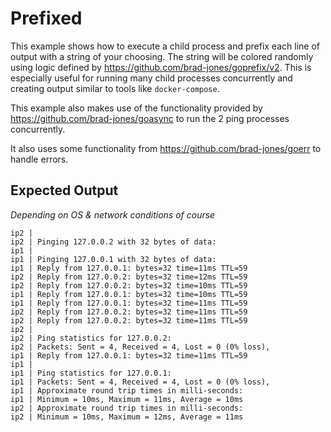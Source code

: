 # Prefixed

This example shows how to execute a child process and prefix each line of output
with a string of your choosing. The string will be colored randomly using logic
defined by <https://github.com/brad-jones/goprefix/v2>. This is especially useful
for running many child processes concurrently and creating output similar to
tools like `docker-compose`.

This example also makes use of the functionality provided by
<https://github.com/brad-jones/goasync> to run the 2 ping
processes concurrently.

It also uses some functionality from <https://github.com/brad-jones/goerr>
to handle errors.

## Expected Output

_Depending on OS & network conditions of course_

```
ip2 |
ip2 | Pinging 127.0.0.2 with 32 bytes of data:
ip1 |
ip1 | Pinging 127.0.0.1 with 32 bytes of data:
ip1 | Reply from 127.0.0.1: bytes=32 time=11ms TTL=59
ip2 | Reply from 127.0.0.2: bytes=32 time=12ms TTL=59
ip2 | Reply from 127.0.0.2: bytes=32 time=10ms TTL=59
ip1 | Reply from 127.0.0.1: bytes=32 time=10ms TTL=59
ip1 | Reply from 127.0.0.1: bytes=32 time=11ms TTL=59
ip2 | Reply from 127.0.0.2: bytes=32 time=11ms TTL=59
ip2 | Reply from 127.0.0.2: bytes=32 time=11ms TTL=59
ip2 |
ip2 | Ping statistics for 127.0.0.2:
ip2 | Packets: Sent = 4, Received = 4, Lost = 0 (0% loss),
ip1 | Reply from 127.0.0.1: bytes=32 time=11ms TTL=59
ip1 |
ip1 | Ping statistics for 127.0.0.1:
ip1 | Packets: Sent = 4, Received = 4, Lost = 0 (0% loss),
ip1 | Approximate round trip times in milli-seconds:
ip1 | Minimum = 10ms, Maximum = 11ms, Average = 10ms
ip2 | Approximate round trip times in milli-seconds:
ip2 | Minimum = 10ms, Maximum = 12ms, Average = 11ms
```
